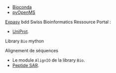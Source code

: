 * [Bioconda](https://bioconda.github.io/conda-package_index.html)
* [pyOpenMS](https://pyopenms.readthedocs.io/en/latest/index.html)

[Expasy](https://www.expasy.org/) bdd Swiss Bioinformatics Ressource Portal :
* [UniProt](https://www.uniprot.org/).

Library `Bio` mython 

Alignement de séquences 
* Le module `AlignIO` de la library `Bio`. 
* [Peptide SAR](https://github.com/Merck/PepSeA).

